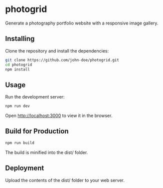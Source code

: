 # photogrid

Generate a photography portfolio website with a responsive image gallery. 

## Installing
Clone the repository and install the dependencies:

```bash
git clone https://github.com/john-doe/photogrid.git
cd photogrid
npm install
```

## Usage
Run the development server:

```bash
npm run dev
```

Open [http://localhost:3000](http://localhost:3000) to view it in the browser.

## Build for Production

```bash
npm run build
```

The build is minified into the dist/ folder.


## Deployment
Upload the contents of the dist/ folder to your web server.

